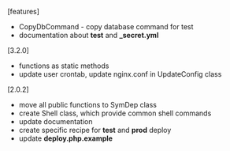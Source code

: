 [features]
* CopyDbCommand - copy database command for test
* documentation about **test** and **_secret.yml**

[3.2.0]
* functions as static methods
* update user crontab, update nginx.conf in UpdateConfig class

[2.0.2]
* move all public functions to SymDep class
* create Shell class, which provide common shell commands
* update documentation
* create specific recipe for **test** and **prod** deploy
* update **deploy.php.example**